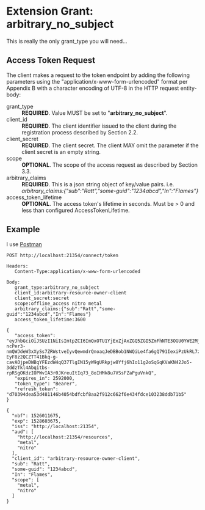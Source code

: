 
# Extension Grant: arbitrary_no_subject  
This is really the only grant_type you will need...  

## Access Token Request  

   The client makes a request to the token endpoint by adding the
   following parameters using the "application/x-www-form-urlencoded"
   format per Appendix B with a character encoding of UTF-8 in the HTTP
   request entity-body:

<dl>
  <dt>grant_type</dt>
  <dd><b>REQUIRED</b>.  Value MUST be set to "<b>arbitrary_no_subject</b>".</dd>
  
  <dt>client_id</dt>
  <dd><b>REQUIRED</b>.  The client identifier issued to the client during
         the registration process described by Section 2.2.</dd>
  
  <dt>client_secret</dt>
  <dd><b>REQUIRED</b>.  The client secret.  The client MAY omit the
         parameter if the client secret is an empty string.</dd>
  
  <dt>scope</dt>
  <dd><b>OPTIONAL</b>.  The scope of the access request as described by
         Section 3.3.</dd>
	 
  <dt>arbitrary_claims</dt>
  <dd><b>REQUIRED</b>.  This is a json string object of key/value pairs.  
	i.e. <em>arbitrary_claims:{"sub":"Ratt","some-guid":"1234abcd","In":"Flames"}</em></dd>
	
  <dt>access_token_lifetime</dt>
  <dd><b>OPTIONAL</b>.  The access token's lifetime in seconds.  Must be > 0 and less than configured AccessTokenLifetime.</dd>
</dl>  

## Example  
I use [Postman](https://www.getpostman.com/)  

 ```
POST http://localhost:21354/connect/token

Headers:
    Content-Type:application/x-www-form-urlencoded

Body:
    grant_type:arbitrary_no_subject
    client_id:arbitrary-resource-owner-client
    client_secret:secret
    scope:offline_access nitro metal
    arbitrary_claims:{"sub":"Ratt","some-guid":"1234abcd","In":"Flames"}
    access_token_lifetime:3600
 ```
 ```
{
    "access_token": "eyJhbGciOiJSUzI1NiIsImtpZCI6ImQxOTU1YjExZjAxZGQ5ZGI5ZmFhNTE3OGU0YWE2MjI2IiwidHlwIjoiSldUIn0.eyJuYmYiOjE1MjYwMTE2NzUsImV4cCI6MTUyODYwMzY3NSwiaXNzIjoiaHR0cDovL2xvY2FsaG9zdDoyMTM1NCIsImF1ZCI6WyJodHRwOi8vbG9jYWxob3N0OjIxMzU0L3Jlc291cmNlcyIsIm1ldGFsIiwibml0cm8iXSwiY2xpZW50X2lkIjoiYXJiaXRyYXJ5LXJlc291cmNlLW93bmVyLWNsaWVudCIsInN1YiI6IlJhdHQiLCJzb21lLWd1aWQiOiIxMjM0YWJjZCIsIkluIjoiRmxhbWVzIiwic2NvcGUiOlsibWV0YWwiLCJuaXRybyJdfQ.ImY42UjAuDR2wrkRQgUsOizh81Rf-ncPer3-nmQWJdeW3xXySs7ZRWstveIyvQewmdrQnoaqJeDBBob1NWQiLe4fa6gQ791IexiPzUkRL7zjpAEZqNSCoKmB4vG3hraAmX7gbe8nK5GydEqdwVU5Ql5hwkUEUKMDr1VlruwxyRFregscsx8rd_9Mq-EyF8z2QCZTT41Bkq-g-cavAOjpeDWBqYFEzdW4qQ37TlgIN15yW9gURkpjw8Yfj6hIo11g2oSqGqKVaKN42Jo5-3ddzTkl4Abqitbs-rpRSgOKdzIOPWvIA3r0JKreuItIq73_8oIHMk8u7VSsFZaPguVnkQ",
    "expires_in": 2592000,
    "token_type": "Bearer",
    "refresh_token": "d70394dea53d481146b4054bdfcbf8aa2f912c662f6e434fdce103238ddb71b5"
}
```
```
{
  "nbf": 1526011675,
  "exp": 1528603675,
  "iss": "http://localhost:21354",
  "aud": [
    "http://localhost:21354/resources",
    "metal",
    "nitro"
  ],
  "client_id": "arbitrary-resource-owner-client",
  "sub": "Ratt",
  "some-guid": "1234abcd",
  "In": "Flames",
  "scope": [
    "metal",
    "nitro"
  ]
}
```
